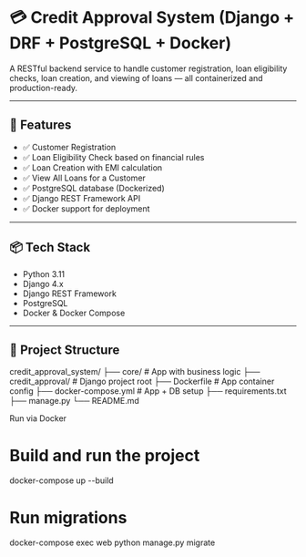 # 💳 Credit Approval System (Django + DRF + PostgreSQL + Docker)

A RESTful backend service to handle customer registration, loan eligibility checks, loan creation, and viewing of loans — all containerized and production-ready.

---

## 🚀 Features

- ✅ Customer Registration
- ✅ Loan Eligibility Check based on financial rules
- ✅ Loan Creation with EMI calculation
- ✅ View All Loans for a Customer
- ✅ PostgreSQL database (Dockerized)
- ✅ Django REST Framework API
- ✅ Docker support for deployment

---

## 📦 Tech Stack

- Python 3.11
- Django 4.x
- Django REST Framework
- PostgreSQL
- Docker & Docker Compose

---

## 📂 Project Structure

credit_approval_system/
├── core/ # App with business logic
├── credit_approval/ # Django project root
├── Dockerfile # App container config
├── docker-compose.yml # App + DB setup
├── requirements.txt
├── manage.py
└── README.md



 
Run via Docker

# Build and run the project
docker-compose up --build

# Run migrations
docker-compose exec web python manage.py migrate